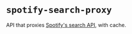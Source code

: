 # `spotify-search-proxy`

API that proxies [Spotify's search API](https://developer.spotify.com/console/get-search-item/), with cache.
